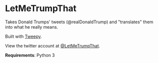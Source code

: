 # LetMeTrumpThat
Takes Donald Trumps' tweets (@realDonaldTrump) and "translates" them into what he really means.

Built with [Tweepy](http://www.tweepy.org).

View the twitter account at [@LetMeTrumpThat](http://www.twitter.com/LetMeTrumpThat).

**Requirements**: Python 3

